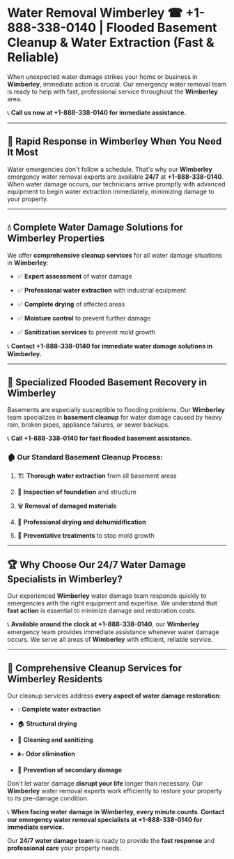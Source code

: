 # Water Removal Wimberley ☎ +1-888-338-0140 | Flooded Basement Cleanup & Water Extraction (Fast & Reliable)

When unexpected water damage strikes your home or business in **Wimberley**, immediate action is crucial. Our emergency water removal team is ready to help with fast, professional service throughout the **Wimberley** area. 

📞 **Call us now at +1-888-338-0140 for immediate assistance.**
---
## 🚀 Rapid Response in Wimberley When You Need It Most
Water emergencies don't follow a schedule. That's why our **Wimberley** emergency water removal experts are available **24/7** at **+1-888-338-0140**. When water damage occurs, our technicians arrive promptly with advanced equipment to begin water extraction immediately, minimizing damage to your property.
---
## 💧 Complete Water Damage Solutions for Wimberley Properties
We offer **comprehensive cleanup services** for all water damage situations in **Wimberley**:
- ✅ **Expert assessment** of water damage  
- ✅ **Professional water extraction** with industrial equipment  
- ✅ **Complete drying** of affected areas  
- ✅ **Moisture control** to prevent further damage  
- ✅ **Sanitization services** to prevent mold growth  
📞 **Contact +1-888-338-0140 for immediate water damage solutions in Wimberley.**
---
## 🌊 Specialized Flooded Basement Recovery in Wimberley
Basements are especially susceptible to flooding problems. Our **Wimberley** team specializes in **basement cleanup** for water damage caused by heavy rain, broken pipes, appliance failures, or sewer backups. 
📞 **Call +1-888-338-0140 for fast flooded basement assistance.**
### 🏚️ Our Standard Basement Cleanup Process:
1. 🏗️ **Thorough water extraction** from all basement areas  
2. 🔎 **Inspection of foundation** and structure  
3. 🗑️ **Removal of damaged materials**  
4. 💨 **Professional drying and dehumidification**  
5. 🚫 **Preventative treatments** to stop mold growth  
---
## 🏆 Why Choose Our 24/7 Water Damage Specialists in Wimberley?
Our experienced **Wimberley** water damage team responds quickly to emergencies with the right equipment and expertise. We understand that **fast action** is essential to minimize damage and restoration costs.
📞 **Available around the clock at +1-888-338-0140**, our **Wimberley** emergency team provides immediate assistance whenever water damage occurs. We serve all areas of **Wimberley** with efficient, reliable service.
---
## 🧹 Comprehensive Cleanup Services for Wimberley Residents
Our cleanup services address **every aspect of water damage restoration**:
- 💧 **Complete water extraction**  
- 🏠 **Structural drying**  
- 🧼 **Cleaning and sanitizing**  
- 🌬️ **Odor elimination**  
- 🚫 **Prevention of secondary damage**  
Don't let water damage **disrupt your life** longer than necessary. Our **Wimberley** water removal experts work efficiently to restore your property to its pre-damage condition.
📞 **When facing water damage in Wimberley, every minute counts. Contact our emergency water removal specialists at +1-888-338-0140 for immediate service.**
Our **24/7 water damage team** is ready to provide the **fast response** and **professional care** your property needs.
